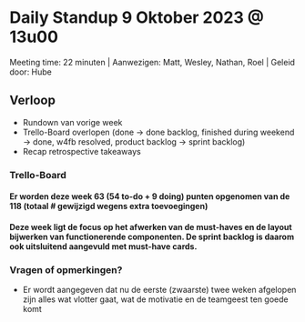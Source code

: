 # Daily Standup 9 Oktober 2023 @ 13u00

Meeting time: 22 minuten | 
Aanwezigen: Matt, Wesley, Nathan, Roel | 
Geleid door: Hube

## Verloop
* Rundown van vorige week
* Trello-Board overlopen (done -> done backlog, finished during weekend -> done, w4fb resolved, product backlog -> sprint backlog)
* Recap retrospective takeaways

### Trello-Board
#### Er worden deze week 63 (54 to-do + 9 doing) punten opgenomen van de 118 (totaal # gewijzigd wegens extra toevoegingen)
#### Deze week ligt de focus op het afwerken van de must-haves en de layout bijwerken van functionerende componenten. De sprint backlog is daarom ook uitsluitend aangevuld met must-have cards.

### Vragen of opmerkingen? 
* Er wordt aangegeven dat nu de eerste (zwaarste) twee weken afgelopen zijn alles wat vlotter gaat, wat de motivatie en de teamgeest ten goede komt